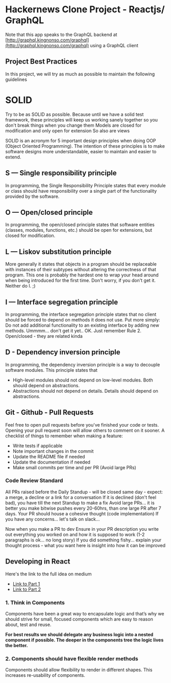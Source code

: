 # Hackernews Clone Project - Reactjs/ GraphQL

Note that this app speaks to the GraphQL backend at [http://graphql.kingnonso.com/graphql](http://graphql.kingnonso.com/graphql) using a GraphQL client

## Project Best Practices

In this project, we will try as much as possible to maintain the following guidelines

# SOLID
Try to be as SOLID as possible. Because until we have a solid test framework, these principles will keep us working sanely together so you don't break things when you change them
Models are closed for modification and only open for extension So also are views
 
SOLID is an acronym for 5 important design principles when doing OOP (Object Oriented Programming).
The intention of these principles is to make software designs more understandable, easier to maintain and easier to extend.
## S — Single responsibility principle
In programming, the Single Responsibility Principle states that every module or class should have responsibility over a single part of the functionality provided by the software.
##  O — Open/closed principle
In programming, the open/closed principle states that software entities (classes, modules, functions, etc.) should be open for extensions, but closed for modification.
## L — Liskov substitution principle
More generally it states that objects in a program should be replaceable with instances of their subtypes without altering the correctness of that program. This one is probably the hardest one to wrap your head around when being introduced for the first time. Don't worry, if you don't get it. Neither do I. ;)
## I — Interface segregation principle
In programming, the interface segregation principle states that no client should be forced to depend on methods it does not use. Put more simply: Do not add additional functionality to an existing interface by adding new methods. Ummmm... don't get it yet.. OK. Just remember Rule 2. Open/closed - they are related kinda
## D - Dependency inversion principle
In programming, the dependency inversion principle is a way to decouple software modules. This principle states that
- High-level modules should not depend on low-level modules. Both should depend on abstractions.
- Abstractions should not depend on details. Details should depend on abstractions.

## Git - Github - Pull Requests
Feel free to open pull requests before you've finished your code or tests. Opening your pull request soon will allow others to comment on it sooner.
A checklist of things to remember when making a feature:
* Write tests if applicable
* Note important changes in the commit
* Update the README file if needed
* Update the documentation if needed
* Make small commits per time and per PR (Avoid large PRs)

### Code Review Standard
All PRs raised before the Daily Standup - will be closed same day - expect: a merge, a decline or a link for a conversation
If it is declined (don't feel bad), you have till the next Standup to make a fix
Avoid large PRs... it is better you make bitwise pushes every 20-60hrs, than one large PR after 7 days. Your PR should house a cohesive thought (code implementation)
If you have any concerns... let's talk on slack...

Now when you make a PR to dev
Ensure in your PR description you write out everything you worked on and how it is supposed to work (1-2 paragraphs is ok... no long story)
If you did something fishy... explain your thought process - what you want here is insight into how it can be improved

## Developing in React
Here's the link to the full idea on medium
* [Link to Part 1](https://onoufriosm.medium.com/react-best-practices-react-at-scale-part-1-74234290ef19)
* [Link to Part 2](https://onoufriosm.medium.com/react-best-practices-react-at-scale-part-2-11b69b96f5e)

### 1. Think in Components
Components have been a great way to encapsulate logic and that’s why we should strive for small, focused components which are easy to reason about, test and reuse.

__For best results we should delegate any business logic into a nested component if possible. The deeper in the components tree the logic lives the better.__

### 2. Components should have flexible render methods
Components should allow flexibility to render in different shapes. This increases re-usability of components.
